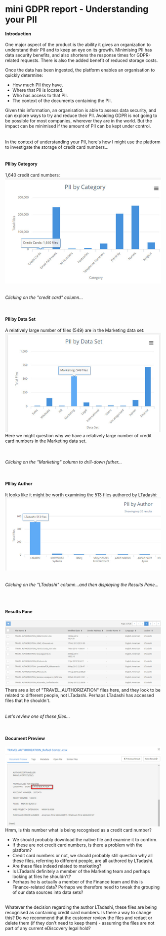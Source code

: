 # mini GDPR report - Understanding your PII

#### Introduction
One major aspect of the product is the ability it gives an organization to understand their PII and to keep an eye on its growth. Minimising PII has data security benefits, and also shortens the response times for GDPR-related requests. There is also the added benefit of reduced storage costs.  
  
Once the data has been ingested, the platform enables an organisation to quickly determine:  
* How much PII they have.
* Where that PII is located.
* Who has access to that PII.
* The context of the documents containing the PII.  
  
Given this information, an organisation is able to assess data security, and can explore ways to try and reduce their PII. Avoiding GDPR  is not going to be possible for most companies, wherever they are in the world. But the impact can be minimised if the amount of PII can be kept under control.
<br/>
<br/>
<br/>
In the context of understanding your PII, here's how I might use the platform to investigate the storage of credit card numbers...
<br/>
<br/>
#### PII by Category
1,640 credit card numbers:  
![1640 credit card numbers](images/1640_credit_cards.jpg)
<br/>  
<br/>
_Clicking on the "credit card" column..._  
<br/>
<br/>
#### PII by Data Set
A relatively large number of files (549) are in the Marketing data set:  
![549_marketing](images/549_marketing.jpg)   
Here we might question why we have a relatively large number of credit card numbers in the Marketing data set.  
<br/>  
<br/>
_Clicking on the "Marketing" column to drill-down futher..._  
<br/>
<br/>
#### PII by Author
It looks like it might be worth examining the 513 files authored by LTadashi:  
![513_LTadashi](images/513_LTadashi.jpg)  
<br/>
<br/>
_Clicking on the "LTadashi" column...and then displaying the Results Pane..._  
<br/>  
<br/>
#### Results Pane
![TRAVEL_AUTHORIZATION](images/TRAVEL_AUTHORIZATION.jpg)  
There are a lot of "TRAVEL_AUTHORIZATION" files here, and they look to be related to different people, not LTadashi. Perhaps LTadashi has accessed files that he shouldn't.  
<br/>
<br/>
_Let's review one of these files..._    
<br/>
<br/>
#### Document Preview
![Might_not_contain_credit_card_numbers](images/Might_not_contain_credit_card_numbers.jpg)  
Hmm, is this number what is being recognised as a credit card number? 
* We should probably download the native file and examine it to confirm. 
* If these are not credit card numbers, is there a problem with the platform? 
* Credit card numbers or not, we should probably still question why all these files, referring to different people, are all authored by LTadashi. 
* Are these files indeed related to marketing? 
* Is LTadashi definitely a member of the Marketing team and perhaps looking at files he shouldn't?
* Perhaps he is actually a member of the Finance team and this is Finance-related data? Perhaps we therefore need to tweak the grouping of our data sources into data sets?  
<br/>
Whatever the decision regarding the author LTadashi, these files are being recognised as containing credit card numbers. Is there a way to change this?  Do we recommend that the customer review the files and redact or delete them (if they don't need to keep them) - assuming the files are not part of any current eDiscovery legal hold? 

